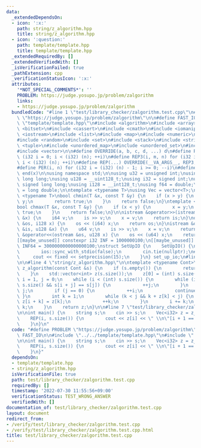 ```yaml
---
data:
  _extendedDependsOn:
  - icon: ':x:'
    path: string/z_algorithm.hpp
    title: string/z_algorithm.hpp
  - icon: ':question:'
    path: template/template.hpp
    title: template/template.hpp
  _extendedRequiredBy: []
  _extendedVerifiedWith: []
  _isVerificationFailed: true
  _pathExtension: cpp
  _verificationStatusIcon: ':x:'
  attributes:
    '*NOT_SPECIAL_COMMENTS*': ''
    PROBLEM: https://judge.yosupo.jp/problem/zalgorithm
    links:
    - https://judge.yosupo.jp/problem/zalgorithm
  bundledCode: "#line 1 \"test/library_checker/zalgorithm.test.cpp\"\n#define PROBLEM\
    \ \"https://judge.yosupo.jp/problem/zalgorithm\"\n\n#define FAST_IO\n\n#line 1\
    \ \"template/template.hpp\"\n#include <algorithm>\n#include <array>\n#include\
    \ <bitset>\n#include <cassert>\n#include <cmath>\n#include <iomanip>\n#include\
    \ <iostream>\n#include <list>\n#include <map>\n#include <numeric>\n#include <queue>\n\
    #include <random>\n#include <set>\n#include <stack>\n#include <string>\n#include\
    \ <tuple>\n#include <unordered_map>\n#include <unordered_set>\n#include <utility>\n\
    #include <vector>\n\n#define OVERRIDE(a, b, c, d, ...) d\n#define REP2(i, n) for\
    \ (i32 i = 0; i < (i32) (n); ++i)\n#define REP3(i, m, n) for (i32 i = (i32) (m);\
    \ i < (i32) (n); ++i)\n#define REP(...) OVERRIDE(__VA_ARGS__, REP3, REP2)(__VA_ARGS__)\n\
    #define PER(i, n) for (i32 i = (i32) (n) - 1; i >= 0; --i)\n#define ALL(x) begin(x),\
    \ end(x)\n\nusing namespace std;\n\nusing u32 = unsigned int;\nusing u64 = unsigned\
    \ long long;\nusing u128 = __uint128_t;\nusing i32 = signed int;\nusing i64 =\
    \ signed long long;\nusing i128 = __int128_t;\nusing f64 = double;\nusing f80\
    \ = long double;\n\ntemplate <typename T>\nusing Vec = vector<T>;\n\ntemplate\
    \ <typename T>\nbool chmin(T &x, const T &y) {\n    if (x > y) {\n        x =\
    \ y;\n        return true;\n    }\n    return false;\n}\ntemplate <typename T>\n\
    bool chmax(T &x, const T &y) {\n    if (x < y) {\n        x = y;\n        return\
    \ true;\n    }\n    return false;\n}\n\nistream &operator>>(istream &is, i128\
    \ &x) {\n    i64 v;\n    is >> v;\n    x = v;\n    return is;\n}\nostream &operator<<(ostream\
    \ &os, i128 x) {\n    os << (i64) x;\n    return os;\n}\nistream &operator>>(istream\
    \ &is, u128 &x) {\n    u64 v;\n    is >> v;\n    x = v;\n    return is;\n}\nostream\
    \ &operator<<(ostream &os, u128 x) {\n    os << (u64) x;\n    return os;\n}\n\n\
    [[maybe_unused]] constexpr i32 INF = 1000000100;\n[[maybe_unused]] constexpr i64\
    \ INF64 = 3000000000000000100;\nstruct SetUpIO {\n    SetUpIO() {\n#ifdef FAST_IO\n\
    \        ios::sync_with_stdio(false);\n        cin.tie(nullptr);\n#endif\n   \
    \     cout << fixed << setprecision(15);\n    }\n} set_up_io;\n#line 2 \"string/z_algorithm.hpp\"\
    \n\n#line 4 \"string/z_algorithm.hpp\"\n\ntemplate <typename Cont>\nstd::vector<int>\
    \ z_algorithm(const Cont &s) {\n    if (s.empty()) {\n        return std::vector<int>(0);\n\
    \    }\n    std::vector<int> z(s.size());\n    z[0] = (int) s.size();\n    int\
    \ i = 1, j = 0;\n    while (i < (int) s.size()) {\n        while (i + j < (int)\
    \ s.size() && s[i + j] == s[j]) {\n            ++j;\n        }\n        z[i] =\
    \ j;\n        if (j == 0) {\n            ++i;\n            continue;\n       \
    \ }\n        int k = 1;\n        while (k < j && k + z[k] < j) {\n           \
    \ z[i + k] = z[k];\n            ++k;\n        }\n        i += k;\n        j -=\
    \ k;\n    }\n    return z;\n}\n\n#line 7 \"test/library_checker/zalgorithm.test.cpp\"\
    \n\nint main() {\n    string s;\n    cin >> s;\n    Vec<i32> z = z_algorithm(s);\n\
    \    REP(i, s.size()) {\n        cout << z[i] << \" \\n\"[i + 1 == s.size()];\n\
    \    }\n}\n"
  code: "#define PROBLEM \"https://judge.yosupo.jp/problem/zalgorithm\"\n\n#define\
    \ FAST_IO\n\n#include \"../../template/template.hpp\"\n#include \"../../string/z_algorithm.hpp\"\
    \n\nint main() {\n    string s;\n    cin >> s;\n    Vec<i32> z = z_algorithm(s);\n\
    \    REP(i, s.size()) {\n        cout << z[i] << \" \\n\"[i + 1 == s.size()];\n\
    \    }\n}"
  dependsOn:
  - template/template.hpp
  - string/z_algorithm.hpp
  isVerificationFile: true
  path: test/library_checker/zalgorithm.test.cpp
  requiredBy: []
  timestamp: '2022-07-30 11:55:56+09:00'
  verificationStatus: TEST_WRONG_ANSWER
  verifiedWith: []
documentation_of: test/library_checker/zalgorithm.test.cpp
layout: document
redirect_from:
- /verify/test/library_checker/zalgorithm.test.cpp
- /verify/test/library_checker/zalgorithm.test.cpp.html
title: test/library_checker/zalgorithm.test.cpp
---
```

